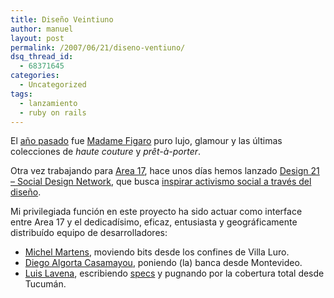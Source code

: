 ```yaml
---
title: Diseño Veintiuno
author: manuel
layout: post
permalink: /2007/06/21/diseno-ventiuno/
dsq_thread_id:
  - 68371645
categories:
  - Uncategorized
tags:
  - lanzamiento
  - ruby on rails
---
```

El [año pasado][1] fue [Madame Figaro][2] puro lujo, glamour y las últimas colecciones de *haute couture* y *prêt-à-porter*.

Otra vez trabajando para [Area 17][3], hace unos días hemos lanzado [Design 21 &#8211; Social Design Network][4], que busca [inspirar activismo social a través del diseño][5].

Mi privilegiada función en este proyecto ha sido actuar como interface entre Area 17 y el dedicadísimo, eficaz, entusiasta y geográficamente distribuído equipo de desarrolladores:

*   [Michel Martens][6], moviendo bits desde los confines de Villa Luro.
*   [Diego Algorta Casamayou][7], poniendo (la) banca desde Montevideo.
*   [Luis Lavena][8], escribiendo [specs][9] y pugnando por la cobertura total desde Tucumán.

 [1]: http://blog.jazzido.com/2006/11/22/salimo
 [2]: http://madame.lefigaro.fr;
 [3]: http://www.area17.com
 [4]: http://www.design21sdn.com
 [5]: http://www.design21sdn.com/design21
 [6]: http://soveran.org
 [7]: http://diego.algorta.net/blog
 [8]: http://blog.mmediasys.com/
 [9]: http://rspec.rubyforge.org/
